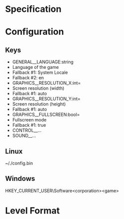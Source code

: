 Specification
=======

# Configuration

## Keys
 * GENERAL__LANGUAGE:string
  * Language of the game
  * Fallback #1: System Locale
  * Fallback #2: en
 * GRAPHICS__RESOLUTION_X:int=
  * Screen resolution (width)
  * Fallback #1: auto
 * GRAPHICS__RESOLUTION_Y:int=
  * Screen resolution (height)
  * Fallback #1: auto
 * GRAPHICS__FULLSCREEN:bool=
  * Fullscreen mode
  * Fallback #1: true
 * CONTROL__...
 * SOUND__...
## Linux
~/.<game>/config.bin

## Windows
HKEY_CURRENT_USER\Software\<corporation>\<game>

# Level Format
